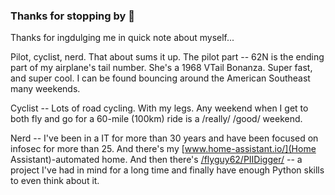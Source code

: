 ### Thanks for stopping by 👋

Thanks for ingdulging me in quick note about myself...

Pilot, cyclist, nerd.  That about sums it up.  The pilot part -- 62N is the ending part of my airplane's tail number.  She's a 1968 VTail Bonanza.  Super fast, and super cool.  I can be found bouncing around the American Southeast many weekends.

Cyclist -- Lots of road cycling.  With my legs.  Any weekend when I get to both fly and go for a 60-mile (100km) ride is a /really/ /good/ weekend.

Nerd -- I've been in a IT for more than 30 years and have been focused on infosec for more than 25.  And there's my [www.home-assistant.io/](Home Assistant)-automated home.  And then there's [/flyguy62/PIIDigger/](PIIDigger) -- a project I've had in mind for a long time and finally have enough Python skills to even think about it.  

<!--
**flyguy62n/flyguy62n** is a ✨ _special_ ✨ repository because its `README.md` (this file) appears on your GitHub profile.

Here are some ideas to get you started:

- 🔭 I’m currently working on ...
- 🌱 I’m currently learning ...
- 👯 I’m looking to collaborate on ...
- 🤔 I’m looking for help with ...
- 💬 Ask me about ...
- 📫 How to reach me: ...
- 😄 Pronouns: ...
- ⚡ Fun fact: ...
-->
